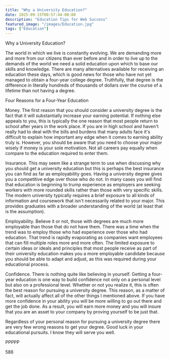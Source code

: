 ```yaml
---
title: "Why a University Education?"
date: 2025-09-15T00:57:44-08:00
description: "Education Tips for Web Success"
featured_image: "/images/Education.jpg"
tags: ["Education"]
---
```


Why a University Education?

The world in which we live is constantly evolving. We are demanding more and more from our citizens than ever before and in order to live up to the demands of the world we need a solid education upon which to base our skills and knowledge. There are many alternatives available for receiving an education these days, which is good news for those who have not yet managed to obtain a four-year college degree. Truthfully, that degree is the difference in literally hundreds of thousands of dollars over the course of a lifetime than not having a degree.

Four Reasons for a Four-Year Education

Money. The first reason that you should consider a university degree is the fact that it will substantially increase your earning potential. If nothing else appeals to you, this is typically the one reason that most people return to school after years in the work place. If you are in high school and haven't really had to deal with the bills and burdens that many adults face it's difficult to explain how important any edge when it comes to earning ability truly is. However, you should be aware that you need to choose your major wisely if money is your sole motivation. Not all careers pay equally when compare to the education required to enter them.

Insurance. This may seem like a strange term to use when discussing why you should get a university education but this is perhaps the best insurance you can find as far as employability goes. Having a university degree gives you a competitive edge over those who do not. In many cases you will find that education is beginning to trump experience as employers are seeking workers with more rounded skills rather than those with very specific skills. The modern university typically requires a brief exposure to all kinds of information and coursework that isn't necessarily related to your major. This provides graduates with a broader understanding of the world (at least that is the assumption).

Employability. Believe it or not, those with degrees are much more employable than those that do not have them. There was a time when the trend was to employ those who had experience over those who had education. That trend is rapidly evaporating as companies want employees that can fill multiple roles more and more often. The limited exposure to certain ideas or ideals and principles that most people receive as part of their university education makes you a more employable candidate because you should be able to adapt and adjust, as this was required during your educational process.

Confidence. There is nothing quite like believing in yourself. Getting a four-year education is one way to build confidence not only on a personal level but also on a professional level. Whether or not you realize it, this is often the best reason for pursuing a university degree. This reason, as a matter of fact, will actually affect all of the other things I mentioned above. If you have more confidence in your ability you will be more willing to go out there and get the job done. As a result, you will earn more money and you will insure that you are an asset to your company by proving yourself to be just that.

Regardless of your personal reason for pursuing a university degree there are very few wrong reasons to get your degree. Good luck in your educational pursuits. I know they will serve you well.

PPPPP

586

